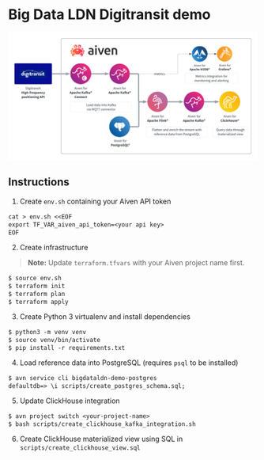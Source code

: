 # Big Data LDN Digitransit demo

![Architecture diagram](images/architecture.png)

## Instructions

1. Create `env.sh` containing your Aiven API token

```
cat > env.sh <<EOF
export TF_VAR_aiven_api_token=<your api key>
EOF
```

2. Create infrastructure

> **Note:** Update `terraform.tfvars` with your Aiven project name first.

```
$ source env.sh
$ terraform init
$ terraform plan
$ terraform apply
```

3. Create Python 3 virtualenv and install dependencies

```
$ python3 -m venv venv
$ source venv/bin/activate
$ pip install -r requirements.txt
```

4. Load reference data into PostgreSQL (requires `psql` to be installed)

```
$ avn service cli bigdataldn-demo-postgres
defaultdb=> \i scripts/create_postgres_schema.sql; 
```

5. Update ClickHouse integration

```
$ avn project switch <your-project-name>
$ bash scripts/create_clickhouse_kafka_integration.sh
```

6. Create ClickHouse materialized view using SQL in `scripts/create_clickhouse_view.sql`

